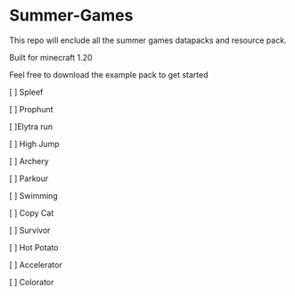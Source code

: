 # Summer-Games
This repo will enclude all the summer games datapacks and resource pack.

Built for minecraft 1.20

Feel free to download the example pack to get started



[ ] Spleef

[ ] Prophunt

[ ]Elytra run

[ ] High Jump

[ ] Archery

[ ] Parkour

[ ] Swimming

[ ] Copy Cat

[ ] Survivor

[ ] Hot Potato

[ ] Accelerator

[ ] Colorator
